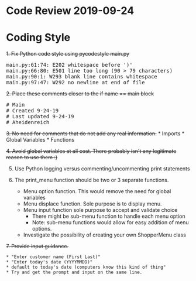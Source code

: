 # Code Review 2019-09-24 

Coding Style 
===
~~1. Fix Python code style using pycodestyle main.py~~
<pre>
main.py:61:74: E202 whitespace before ')'  
main.py:66:80: E501 line too long (90 > 79 characters)  
main.py:90:1: W293 blank line contains whitespace  
main.py:97:47: W292 no newline at end of file  
</pre>

~~2. Place these comments closer to the if name == main block~~
<pre>
# Main  
# Created 9-24-19  
# Last updated 9-24-19  
# Aheidenreich  
</pre>

~~3. No need for comments that do not add any real information.~~
    * Imports
    * Global Variables
    * Functions

~~4. Avoid global variables at all cost. There probably isn't any
   legitimate reason to use them :)~~

5. Use Python logging versus commenting/uncommenting print statements

6. The print_menu function should be two or 3 separate functions.
    * Menu option function. This would remove the need for global variables  
    * Menu displace function. Sole purpose is to display menu.  
    * Menu input function sole purpose to accept and validate choice  
        * There might be sub-menu function to handle each menu option  
        * Note: sub-menu functions would allow for easy addition of menu
           options.
    * Investigate the possibility of creating your own ShopperMenu class  

~~7. Provide input guidance.~~

    * "Enter customer name (First Last)"  
    * "Enter today's date (YYYYMMDD)"  
    * default to today's date (computers know this kind of thing"  
    * Try and get the prompt and input on the same line.  
